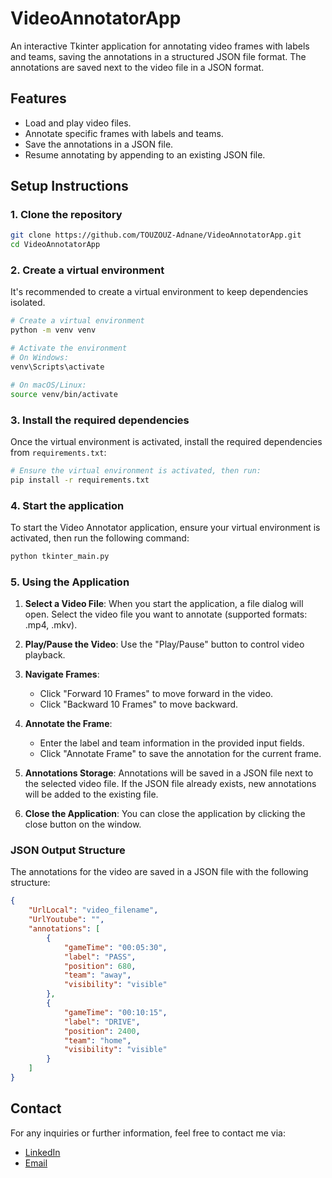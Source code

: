 # VideoAnnotatorApp

An interactive Tkinter application for annotating video frames with labels and teams, saving the annotations in a structured JSON file format. The annotations are saved next to the video file in a JSON format.

## Features

- Load and play video files.
- Annotate specific frames with labels and teams.
- Save the annotations in a JSON file.
- Resume annotating by appending to an existing JSON file.

## Setup Instructions

### 1. Clone the repository

```bash
git clone https://github.com/TOUZOUZ-Adnane/VideoAnnotatorApp.git
cd VideoAnnotatorApp
```
### 2. Create a virtual environment

It's recommended to create a virtual environment to keep dependencies isolated.

```bash
# Create a virtual environment
python -m venv venv

# Activate the environment
# On Windows:
venv\Scripts\activate

# On macOS/Linux:
source venv/bin/activate
```

### 3. Install the required dependencies

Once the virtual environment is activated, install the required dependencies from `requirements.txt`:

```bash
# Ensure the virtual environment is activated, then run:
pip install -r requirements.txt
```

### 4. Start the application

To start the Video Annotator application, ensure your virtual environment is activated, then run the following command:

```bash
python tkinter_main.py
```

### 5. Using the Application

1. **Select a Video File**: When you start the application, a file dialog will open. Select the video file you want to annotate (supported formats: .mp4, .mkv).

2. **Play/Pause the Video**: Use the "Play/Pause" button to control video playback.

3. **Navigate Frames**: 
   - Click "Forward 10 Frames" to move forward in the video.
   - Click "Backward 10 Frames" to move backward.

4. **Annotate the Frame**:
   - Enter the label and team information in the provided input fields.
   - Click "Annotate Frame" to save the annotation for the current frame.

5. **Annotations Storage**: Annotations will be saved in a JSON file next to the selected video file. If the JSON file already exists, new annotations will be added to the existing file.

6. **Close the Application**: You can close the application by clicking the close button on the window.


### JSON Output Structure

The annotations for the video are saved in a JSON file with the following structure:

```json
{
    "UrlLocal": "video_filename",
    "UrlYoutube": "",
    "annotations": [
        {
            "gameTime": "00:05:30",
            "label": "PASS",
            "position": 680,
            "team": "away",
            "visibility": "visible"
        },
        {
            "gameTime": "00:10:15",
            "label": "DRIVE",
            "position": 2400,
            "team": "home",
            "visibility": "visible"
        }
    ]
}
```

## Contact

For any inquiries or further information, feel free to contact me via:
- [LinkedIn](https://www.linkedin.com/in/adnane-touzouz/)
- [Email](mailto:adnane.touzouz.ta@gmail.com)
